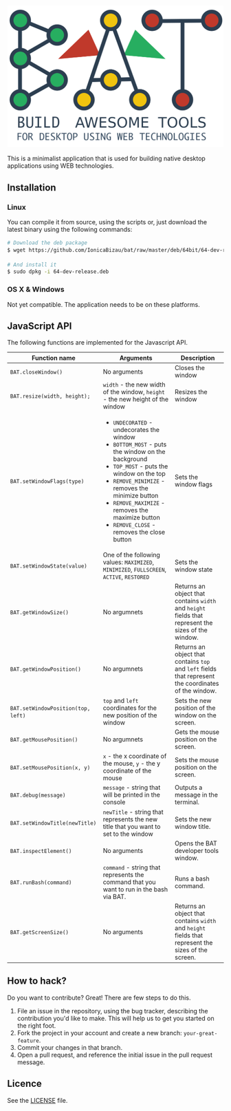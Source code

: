 ![BAT - Build Awesome Tools For Desktop using WEB Technologies](/resources/header.png)

This is a minimalist application that is used for building native desktop applications using WEB technologies.

## Installation

### Linux
You can compile it from source, using the scripts or, just download the latest binary using the following commands:

```sh
# Download the deb package
$ wget https://github.com/IonicaBizau/bat/raw/master/deb/64bit/64-dev-release.deb

# And install it
$ sudo dpkg -i 64-dev-release.deb
```

### OS X & Windows
Not yet compatible. The application needs to be on these platforms.

## JavaScript API

The following functions are implemented for the Javascript API.

<table>
  <thead>
    <tr>
      <th>Function name</th>
      <th>Arguments</th>
      <th>Description</th>
    </tr>
  </thead>
  <tbody>
    <tr>
      <td><code>BAT.closeWindow()</code></td>
      <td>No arguments</td>
      <td>Closes the window</td>
    </tr>
    <tr>
      <td><code>BAT.resize(width, height);</code></td>
      <td>
        <code>width</code> - the new width of the window,
        <code>height</code> - the new height of the window</td>
      <td>Resizes the window</td>
    </tr>
    <tr>
      <td><code>BAT.setWindowFlags(type)</code></td>
      <td>
        <ul>
          <li><code>UNDECORATED</code> - undecorates the window</li>
          <li><code>BOTTOM_MOST</code> - puts the window on the background</li>
          <li><code>TOP_MOST</code> - puts the window on the top</li>
          <li><code>REMOVE_MINIMIZE</code> - removes the minimize button</li>
          <li><code>REMOVE_MAXIMIZE</code> - removes the maximize button</li>
          <li><code>REMOVE_CLOSE</code> - removes the close button</li>
        </ul>
      </td>
      <td>Sets the window flags</td>
    </tr>
    <tr>
      <td><code>BAT.setWindowState(value)</code></td>
      <td>One of the following values:
        <code>MAXIMIZED</code>,
        <code>MINIMIZED</code>,
        <code>FULLSCREEN</code>,
        <code>ACTIVE</code>,
        <code>RESTORED</code></td>
      <td>Sets the window state</td>
    </tr>
    <tr>
      <td><code>BAT.getWindowSize()</code></td>
      <td>No argumnets</td>
      <td>Returns an object that contains <code>width</code> and <code>height</code> fields that represent the sizes of the window.</td>
    </tr>
    <tr>
      <td><code>BAT.getWindowPosition()</code></td>
      <td>No argumnets</td>
      <td>Returns an object that contains <code>top</code> and <code>left</code> fields that represent the coordinates of the window.</td>
    </tr>
    <tr>
      <td><code>BAT.setWindowPosition(top, left)</code></td>
      <td><code>top</code> and <code>left</code> coordinates for the new position of the window</td>
      <td>Sets the new position of the window on the screen.</td>
    </tr>
    <tr>
      <td><code>BAT.getMousePosition()</code></td>
      <td>No argumnets</td>
      <td>Gets the mouse position on the screen.</td>
    </tr>
    <tr>
      <td><code>BAT.setMousePosition(x, y)</code></td>
      <td>
        <code>x</code> - the x coordinate of the mouse,
        <code>y</code> - the y coordinate of the mouse</td>
      <td>Sets the mouse position on the screen.</td>
    </tr>
    <tr>
      <td><code>BAT.debug(message)</code></td>
      <td><code>message</code>  - string that will be printed in the console</td>
      <td>Outputs a message in the terminal.</td>
    </tr>
    <tr>
      <td><code>BAT.setWindowTitle(newTitle)</code></td>
      <td><code>newTitle</code> - string that represents the new title that you want to set to the window</td>
      <td>Sets the new window title.</td>
    </tr>
    <tr>
      <td><code>BAT.inspectElement()</code></td>
      <td>No arguments</td>
      <td>Opens the BAT developer tools window.</td>
    </tr>
    <tr>
      <td><code>BAT.runBash(command)</code></td>
      <td><code>command</code> - string that represents the command that you want to run in the bash via BAT.</td>
      <td>Runs a bash command.</td>
    </tr>
    <tr>
      <td><code>BAT.getScreenSize()</code></td>
      <td>No arguments</td>
      <td>Returns an object that contains <code>width</code> and <code>height</code> fields that represent the sizes of the screen.</td>
    </tr>
  </tbody>
</table>

## How to hack?
Do you want to contribute? Great! There are few steps to do this.

1. File an issue in the repository, using the bug tracker, describing the
   contribution you'd like to make. This will help us to get you started on the
   right foot.
2. Fork the project in your account and create a new branch:
   `your-great-feature`.
3. Commit your changes in that branch.
4. Open a pull request, and reference the initial issue in the pull request
   message.



## Licence
See the [LICENSE](/LICENSE) file.
